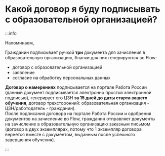 # Какой договор я буду подписывать с образовательной организацией?

:::info

Напоминаем,

Гражданин подписывает ручкой **три** документа для зачисления в образовательную организацию, бланки для них генерируются во Flow:

* договор с образовательной организацией
* заявление
* согласие на обработку персональных данных



**Договор о намерениях** подписывается на портале  Работа России (данный документ подписывается электронно простой электронной подписью),  генерирует его ЦЗН **за 15 дней до даты старта вашего обучения**, договор трехсторонний: образовательная организация - ЦЗН/работодатель - гражданин).\
После подписания договора на портале Работа России и одобрения документов на зачисление во Flow, гражданин отправляет документы на зачисление в образовательную организацию заказным письмом (договор в двух экземплярах, потому что 1 экземпляр договора вернётся вместе с документом, выданным после  успешного завершения обучения).

:::
